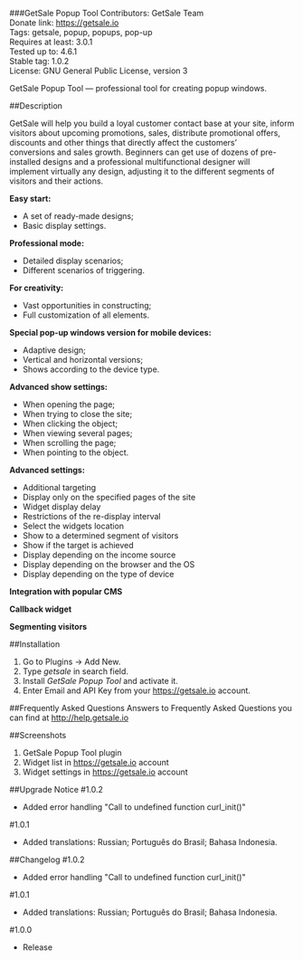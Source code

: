 ###GetSale Popup Tool
Contributors: GetSale Team  
Donate link: https://getsale.io  
Tags: getsale, popup, popups, pop-up  
Requires at least: 3.0.1  
Tested up to: 4.6.1  
Stable tag: 1.0.2  
License: GNU General Public License, version 3  

GetSale Popup Tool &mdash; professional tool for creating popup windows.

##Description

GetSale will help you build a loyal customer contact base at your site, inform visitors about upcoming promotions, sales, distribute promotional offers, discounts and other things that directly affect the customers’ conversions and sales growth. Beginners can get use of dozens of pre-installed designs and a professional multifunctional designer will implement virtually any design, adjusting it to the different segments of visitors and their actions.

**Easy start:**

- A set of ready-made designs;  
- Basic display settings.  

**Professional mode:**

- Detailed display scenarios;  
- Different scenarios of triggering.  

**For creativity:**

- Vast opportunities in constructing;  
- Full customization of all elements.  

**Special pop-up windows version for mobile devices:**

- Adaptive design;
- Vertical and horizontal versions;
- Shows according to the device type.

**Advanced show settings:**

- When opening the page;  
- When trying to close the site;  
- When clicking the object;  
- When viewing several pages;  
- When scrolling the page;  
- When pointing to the object.

**Advanced settings:**

- Additional targeting 
- Display only on the specified pages of the site
- Widget display delay
- Restrictions of the re-display interval
- Select the widgets location
- Show to a determined segment of visitors
- Show if the target is achieved
- Display depending on the income source
- Display depending on the browser and the OS
- Display depending on the type of device

**Integration with popular CMS**

**Callback widget**

**Segmenting visitors**

##Installation
1. Go to Plugins -> Add New.
2. Type *getsale* in search field.
3. Install *GetSale Popup Tool* and activate it.
4. Enter Email and API Key from your https://getsale.io account.

##Frequently Asked Questions
Answers to Frequently Asked Questions you can find at http://help.getsale.io

##Screenshots
1. GetSale Popup Tool plugin
2. Widget list in https://getsale.io account
3. Widget settings in https://getsale.io account

##Upgrade Notice
#1.0.2
* Added error handling "Call to undefined function curl_init()"

#1.0.1
* Added translations:
  Russian;
  Português do Brasil;
  Bahasa Indonesia.

##Changelog
#1.0.2
* Added error handling "Call to undefined function curl_init()"

#1.0.1
* Added translations:
  Russian;
  Português do Brasil;
  Bahasa Indonesia.

#1.0.0
* Release
